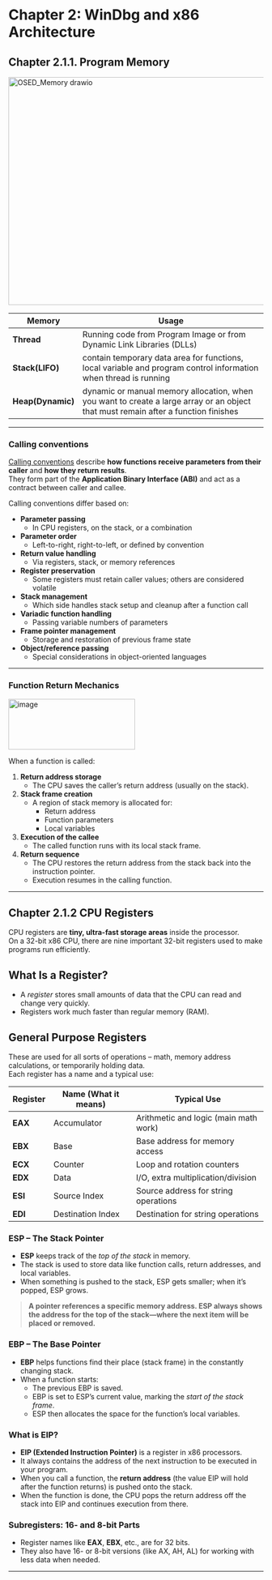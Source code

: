 # Chapter 2: WinDbg and x86 Architecture
## Chapter 2.1.1. Program Memory

<img width="650" height="450" alt="OSED_Memory drawio" src="https://github.com/user-attachments/assets/45664171-6de7-4e95-839e-143b96a96a99" />



| Memory | Usage |
|----------|---------------------|
|**Thread** | Running code from Program Image or from Dynamic Link Libraries (DLLs) |
| **Stack(LIFO)** | contain temporary data area for functions, local variable and program control information when thread is running |
| **Heap(Dynamic)** | dynamic or manual memory allocation, when you want to create a large array or an object that must remain after a function finishes |
---

### Calling conventions
[Calling conventions](https://en.wikipedia.org/wiki/Calling_convention) describe **how functions receive parameters from their caller** and **how they return results**.  
They form part of the **Application Binary Interface (ABI)** and act as a contract between caller and callee.

Calling conventions differ based on:

- **Parameter passing**  
  - In CPU registers, on the stack, or a combination
- **Parameter order**  
  - Left-to-right, right-to-left, or defined by convention
- **Return value handling**  
  - Via registers, stack, or memory references
- **Register preservation**  
  - Some registers must retain caller values; others are considered volatile
- **Stack management**  
  - Which side handles stack setup and cleanup after a function call
- **Variadic function handling**  
  - Passing variable numbers of parameters
- **Frame pointer management**  
  - Storage and restoration of previous frame state
- **Object/reference passing**  
  - Special considerations in object-oriented languages

---

### Function Return Mechanics
<img width="250" height="100" alt="image" src="https://github.com/user-attachments/assets/38c35eae-fe05-4b06-ba26-58cce3c86bf9" />

When a function is called:

1. **Return address storage**  
   - The CPU saves the caller’s return address (usually on the stack).
2. **Stack frame creation**  
   - A region of stack memory is allocated for:
     - Return address  
     - Function parameters  
     - Local variables  
3. **Execution of the callee**  
   - The called function runs with its local stack frame.
4. **Return sequence**  
   - The CPU restores the return address from the stack back into the instruction pointer.  
   - Execution resumes in the calling function.

---

## Chapter 2.1.2 CPU Registers
CPU registers are **tiny, ultra-fast storage areas** inside the processor.  
On a 32-bit x86 CPU, there are nine important 32-bit registers used to make programs run efficiently.

## What Is a Register?

- A *register* stores small amounts of data that the CPU can read and change very quickly.  
- Registers work much faster than regular memory (RAM).

## General Purpose Registers

These are used for all sorts of operations – math, memory address calculations, or temporarily holding data.  
Each register has a name and a typical use:

| Register | Name (What it means) | Typical Use |
|----------|---------------------|-------------|
| **EAX**  | Accumulator         | Arithmetic and logic (main math work) |
| **EBX**  | Base                | Base address for memory access        |
| **ECX**  | Counter             | Loop and rotation counters            |
| **EDX**  | Data                | I/O, extra multiplication/division    |
| **ESI**  | Source Index        | Source address for string operations  |
| **EDI**  | Destination Index   | Destination for string operations     |


### ESP – The Stack Pointer

- **ESP** keeps track of the *top of the stack* in memory.
- The stack is used to store data like function calls, return addresses, and local variables.
- When something is pushed to the stack, ESP gets smaller; when it’s popped, ESP grows.

> **A pointer references a specific memory address. ESP always shows the address for the top of the stack—where the next item will be placed or removed.**

### EBP – The Base Pointer

- **EBP** helps functions find their place (stack frame) in the constantly changing stack.
- When a function starts:
  - The previous EBP is saved.
  - EBP is set to ESP’s current value, marking the *start of the stack frame*.
  - ESP then allocates the space for the function’s local variables.

### What is EIP?
- **EIP (Extended Instruction Pointer)** is a register in x86 processors.
- It always contains the address of the next instruction to be executed in your program.
- When you call a function, the **return address** (the value EIP will hold after the function returns) is pushed onto the stack.
- When the function is done, the CPU pops the return address off the stack into EIP and continues execution from there.
  
### Subregisters: 16- and 8-bit Parts

- Register names like **EAX**, **EBX**, etc., are for 32 bits.
- They also have 16- or 8-bit versions (like AX, AH, AL) for working with less data when needed.

---



